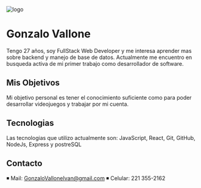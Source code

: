 ![logo](https://p4.wallpaperbetter.com/wallpaper/478/36/1021/video-game-sekiro-shadows-die-twice-samurai-hd-wallpaper-preview.jpg)
# Gonzalo Vallone
Tengo 27 años, soy FullStack Web Developer y me interesa aprender mas sobre backend y manejo de base de datos.
Actualmente me encuentro en busqueda activa de mi primer trabajo como desarrollador de software.

## Mis Objetivos

Mi objetivo personal es tener el conocimiento suficiente como para poder desarrollar videojuegos y trabajar por mi cuenta.

## Tecnologias

Las tecnologias que utilizo actualmente son:
JavaScript, React, Git, GitHub, NodeJs, Express y postreSQL

## Contacto
◾ Mail: GonzaloValloneIvan@gmail.com
◾ Celular: 221 355-2162

